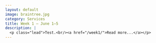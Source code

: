 ```yaml
---
layout: default
image: braintree.jpg
category: Services
title: Week 1 – June 1–5
description: |
  <p class="lead">Test.<br/><a href="/week1/">Read more...</a></p>
---
```

